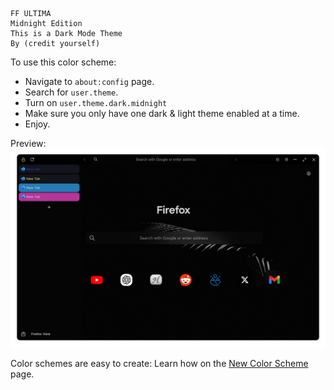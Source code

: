 ```
FF ULTIMA
Midnight Edition
This is a Dark Mode Theme
By (credit yourself)
```

To use this color scheme:
- Navigate to `about:config` page.
- Search for `user.theme`.
- Turn on `user.theme.dark.midnight`
- Make sure you only have one dark & light theme enabled at a time.
- Enjoy.

Preview:
![preview](./preview.png)

Color schemes are easy to create: Learn how on the [New Color Scheme](https://github.com/soulhotel/FF-ULTIMA/blob/main/doc/new-color-scheme.md) page.
